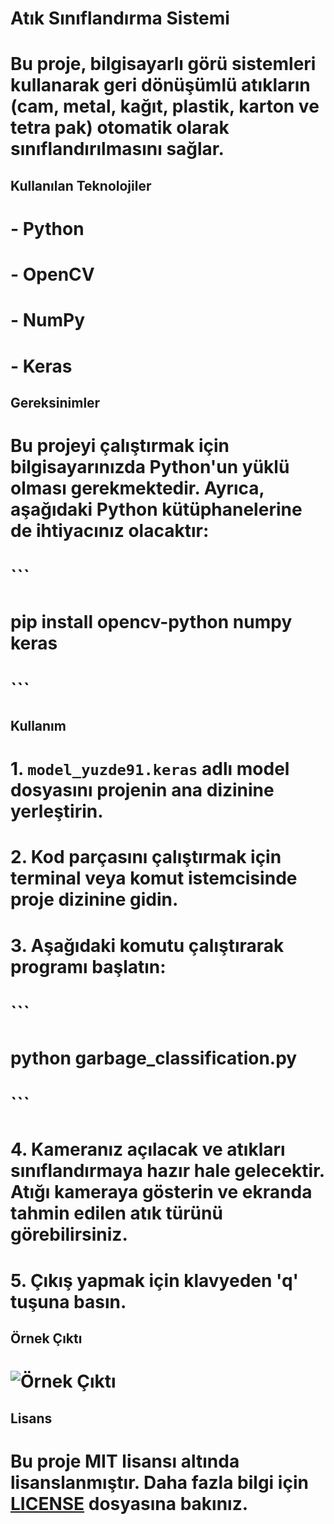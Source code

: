 
# Atık Sınıflandırma Sistemi

# Bu proje, bilgisayarlı görü sistemleri kullanarak geri dönüşümlü atıkların (cam, metal, kağıt, plastik, karton ve tetra pak) otomatik olarak sınıflandırılmasını sağlar. 

## Kullanılan Teknolojiler

# - Python
# - OpenCV
# - NumPy
# - Keras

## Gereksinimler

# Bu projeyi çalıştırmak için bilgisayarınızda Python'un yüklü olması gerekmektedir. Ayrıca, aşağıdaki Python kütüphanelerine de ihtiyacınız olacaktır:

# ```
# pip install opencv-python numpy keras
# ```

## Kullanım

# 1. `model_yuzde91.keras` adlı model dosyasını projenin ana dizinine yerleştirin.
# 2. Kod parçasını çalıştırmak için terminal veya komut istemcisinde proje dizinine gidin.
# 3. Aşağıdaki komutu çalıştırarak programı başlatın:

# ```
# python garbage_classification.py
# ```

# 4. Kameranız açılacak ve atıkları sınıflandırmaya hazır hale gelecektir. Atığı kameraya gösterin ve ekranda tahmin edilen atık türünü görebilirsiniz.
# 5. Çıkış yapmak için klavyeden 'q' tuşuna basın.

## Örnek Çıktı

# ![Örnek Çıktı](example_output.png)

## Lisans

# Bu proje MIT lisansı altında lisanslanmıştır. Daha fazla bilgi için [LICENSE](LICENSE) dosyasına bakınız.
